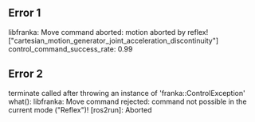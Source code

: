 ## Error 1

libfranka: Move command aborted: motion aborted by reflex! ["cartesian_motion_generator_joint_acceleration_discontinuity"]
control_command_success_rate: 0.99


## Error 2

terminate called after throwing an instance of 'franka::ControlException'
  what():  libfranka: Move command rejected: command not possible in the current mode ("Reflex")!
[ros2run]: Aborted
